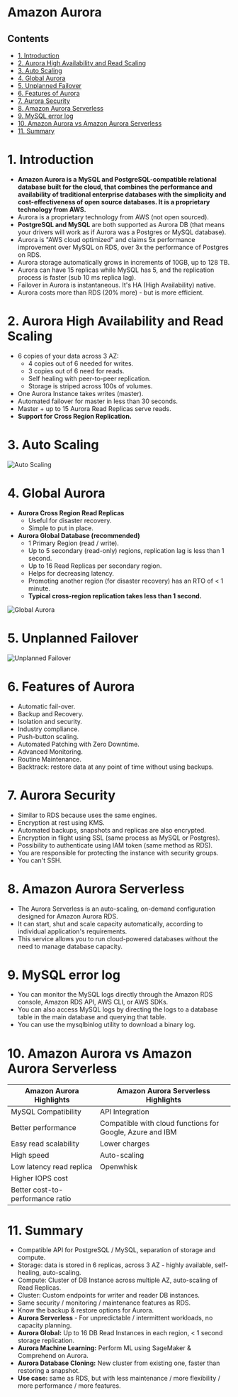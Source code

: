 # Amazon Aurora <!-- omit in toc -->

## Contents <!-- omit in toc -->

- [1. Introduction](#1-introduction)
- [2. Aurora High Availability and Read Scaling](#2-aurora-high-availability-and-read-scaling)
- [3. Auto Scaling](#3-auto-scaling)
- [4. Global Aurora](#4-global-aurora)
- [5. Unplanned Failover](#5-unplanned-failover)
- [6. Features of Aurora](#6-features-of-aurora)
- [7. Aurora Security](#7-aurora-security)
- [8. Amazon Aurora Serverless](#8-amazon-aurora-serverless)
- [9. MySQL error log](#9-mysql-error-log)
- [10. Amazon Aurora vs Amazon Aurora Serverless](#10-amazon-aurora-vs-amazon-aurora-serverless)
- [11. Summary](#11-summary)

# 1. Introduction

- **Amazon Aurora is a MySQL and PostgreSQL-compatible relational database built for the cloud, that combines the performance and availability of traditional enterprise databases with the simplicity and cost-effectiveness of open source databases. It is a proprietary technology from AWS.**
- Aurora is a proprietary technology from AWS (not open sourced).
- **PostgreSQL and MySQL** are both supported as Aurora DB (that means your drivers will work as if Aurora was a Postgres or MySQL database).
- Aurora is "AWS cloud optimized" and claims 5x performance improvement over MySQL on RDS, over 3x the performance of Postgres on RDS.
- Aurora storage automatically grows in increments of 10GB, up to 128 TB.
- Aurora can have 15 replicas while MySQL has 5, and the replication process is faster (sub 10 ms replica lag).
- Failover in Aurora is instantaneous. It's HA (High Availability) native.
- Aurora costs more than RDS (20% more) - but is more efficient.

# 2. Aurora High Availability and Read Scaling

- 6 copies of your data across 3 AZ:
  - 4 copies out of 6 needed for writes.
  - 3 copies out of 6 need for reads.
  - Self healing with peer-to-peer replication.
  - Storage is striped across 100s of volumes.
- One Aurora Instance takes writes (master).
- Automated failover for master in less than 30 seconds.
- Master + up to 15 Aurora Read Replicas serve reads.
- **Support for Cross Region Replication.**

# 3. Auto Scaling

![Auto Scaling](/Images/AmazonAuroraAutoScaling.png)

# 4. Global Aurora

- **Aurora Cross Region Read Replicas**
  - Useful for disaster recovery.
  - Simple to put in place.
- **Aurora Global Database (recommended)**
  - 1 Primary Region (read / write).
  - Up to 5 secondary (read-only) regions, replication lag is less than 1 second.
  - Up to 16 Read Replicas per secondary region.
  - Helps for decreasing latency.
  - Promoting another region (for disaster recovery) has an RTO of < 1 minute.
  - **Typical cross-region replication takes less than 1 second.**

![Global Aurora](/Images/AmazonAuroraGlobal.png)

# 5. Unplanned Failover

![Unplanned Failover](/Images/AmazonAuroraUnplannedFailover.png)

# 6. Features of Aurora

- Automatic fail-over.
- Backup and Recovery.
- Isolation and security.
- Industry compliance.
- Push-button scaling.
- Automated Patching with Zero Downtime.
- Advanced Monitoring.
- Routine Maintenance.
- Backtrack: restore data at any point of time without using backups.

# 7. Aurora Security

- Similar to RDS because uses the same engines.
- Encryption at rest using KMS.
- Automated backups, snapshots and replicas are also encrypted.
- Encryption in flight using SSL (same process as MySQL or Postgres).
- Possibility to authenticate using IAM token (same method as RDS).
- You are responsible for protecting the instance with security groups.
- You can't SSH.

# 8. Amazon Aurora Serverless

- The Aurora Serverless is an auto-scaling, on-demand configuration designed for Amazon Aurora RDS.
- It can start, shut and scale capacity automatically, according to individual application's requirements.
- This service allows you to run cloud-powered databases without the need to manage database capacity.

# 9. MySQL error log

- You can monitor the MySQL logs directly through the Amazon RDS console, Amazon RDS API, AWS CLI, or AWS SDKs.
- You can also access MySQL logs by directing the logs to a database table in the main database and querying that table.
- You can use the mysqlbinlog utility to download a binary log.

# 10. Amazon Aurora vs Amazon Aurora Serverless

| Amazon Aurora Highlights         | Amazon Aurora Serverless Highlights                       |
| -------------------------------- | --------------------------------------------------------- |
| MySQL Compatibility              | API Integration                                           |
| Better performance               | Compatible with cloud functions for Google, Azure and IBM |
| Easy read scalability            | Lower charges                                             |
| High speed                       | Auto-scaling                                              |
| Low latency read replica         | Openwhisk                                                 |
| Higher IOPS cost                 |                                                           |
| Better cost-to-performance ratio |                                                           |

# 11. Summary

- Compatible API for PostgreSQL / MySQL, separation of storage and compute.
- Storage: data is stored in 6 replicas, across 3 AZ - highly available, self-healing, auto-scaling.
- Compute: Cluster of DB Instance across multiple AZ, auto-scaling of Read Replicas.
- Cluster: Custom endpoints for writer and reader DB instances.
- Same security / monitoring / maintenance features as RDS.
- Know the backup & restore options for Aurora.
- **Aurora Serverless** - For unpredictable / intermittent workloads, no capacity planning.
- **Aurora Global:** Up to 16 DB Read Instances in each region, < 1 second storage replication.
- **Aurora Machine Learning:** Perform ML using SageMaker & Comprehend on Aurora.
- **Aurora Database Cloning:** New cluster from existing one, faster than restoring a snapshot.
- **Use case:** same as RDS, but with less maintenance / more flexibility / more performance / more features.

